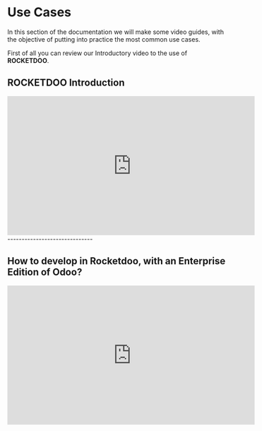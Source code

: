 # Use Cases

In this section of the documentation we will make some video guides, with the objective of putting into practice the most common use cases.

First of all you can review our Introductory video to the use of **ROCKETDOO**.

## ROCKETDOO Introduction

<iframe width="560" height="315" 
src="https://www.youtube.com/embed/VccIASO750A" 
title="RocketDoo Ambiente automatizado para desarrollos en Odoo" frameborder="0" 
allow="accelerometer; autoplay; clipboard-write; encrypted-media; gyroscope; picture-in-picture" 
allowfullscreen></iframe>
------------------------------

## How to develop in Rocketdoo, with an Enterprise Edition of Odoo?

<iframe width="560" height="315" 
src="https://www.youtube.com/embed/ArW21MQNZBA" 
title="Develop on Enterprise Edition with ROCKETDOO" frameborder="0" 
allow="accelerometer; autoplay; clipboard-write; encrypted-media; gyroscope; picture-in-picture" 
allowfullscreen></iframe>